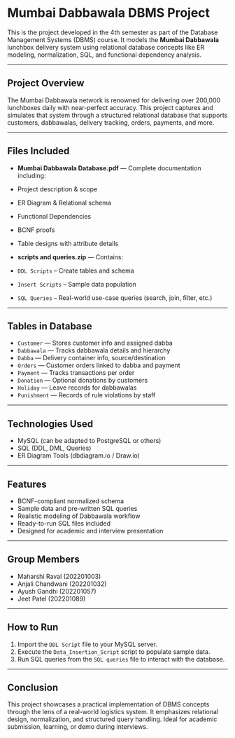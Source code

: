 #  Mumbai Dabbawala DBMS Project

This is the project developed in the 4th semester as part of the Database Management Systems (DBMS) course. It models the **Mumbai Dabbawala** lunchbox delivery system using relational database concepts like ER modeling, normalization, SQL, and functional dependency analysis.

---

##  Project Overview

The Mumbai Dabbawala network is renowned for delivering over 200,000 lunchboxes daily with near-perfect accuracy. This project captures and simulates that system through a structured relational database that supports customers, dabbawalas, delivery tracking, orders, payments, and more.

---

##  Files Included

-  **Mumbai Dabbawala Database.pdf** — Complete documentation including:
  - Project description & scope
  - ER Diagram & Relational schema
  - Functional Dependencies
  - BCNF proofs
  - Table designs with attribute details

-  **scripts and queries.zip** — Contains:
  -  `DDL Scripts` – Create tables and schema
  -  `Insert Scripts` – Sample data population
  -  `SQL Queries` – Real-world use-case queries (search, join, filter, etc.)

---

##  Tables in Database

- `Customer` — Stores customer info and assigned dabba
- `Dabbawala` — Tracks dabbawala details and hierarchy
- `Dabba` — Delivery container info, source/destination
- `Orders` — Customer orders linked to dabba and payment
- `Payment` — Tracks transactions per order
- `Donation` — Optional donations by customers
- `Holiday` — Leave records for dabbawalas
- `Punishment` — Records of rule violations by staff

---

##  Technologies Used

- MySQL (can be adapted to PostgreSQL or others)
- SQL (DDL, DML, Queries)
- ER Diagram Tools (dbdiagram.io / Draw.io)

---

##  Features

- BCNF-compliant normalized schema
- Sample data and pre-written SQL queries
- Realistic modeling of Dabbawala workflow
- Ready-to-run SQL files included
- Designed for academic and interview presentation

---

##  Group Members

- Maharshi Raval (202201003)
- Anjali Chandwani (202201032)
- Ayush Gandhi (202201057)
- Jeet Patel (202201089)

---

##  How to Run

1. Import the `DDL Script` file to your MySQL server.
2. Execute the `Data_Insertion_Script` script to populate sample data.
3. Run SQL queries from the `SQL queries` file to interact with the database.

---

## Conclusion

This project showcases a practical implementation of DBMS concepts through the lens of a real-world logistics system. It emphasizes relational design, normalization, and structured query handling. Ideal for academic submission, learning, or demo during interviews.
